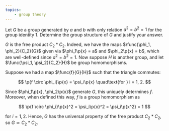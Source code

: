 ```yaml
---
topics:
    - group theory
---
```


<problem>

Let $G$ be a group generated by $a$ and $b$ with only relation $a^2 = b^2 = 1$ for the group identity $1$. Determine the group structure of $G$ and justify your answer.

</problem>

<solution>

$G$ is the free product $C_2 * C_2$. Indeed, we have the maps $\func{\phi_1, \phi_2}{C_2}{G}$ given via $\phi_1\p{x} = a$ and $\phi_2\p{x} = b$, which are well-defined since $a^2 = b^2 = 1$. Now suppose $H$ is another group, and let $\func{\psi_1, \psi_2}{C_2}{H}$ be group homomorphisms.

Suppose we had a map $\func{f}{G}{H}$ such that the triangle commutes:

$$
\p{f \circ \phi_i}\p{x} = \psi_i\p{x}
\quad\text{for } i = 1, 2.
$$

Since $\phi_1\p{x}, \phi_2\p{x}$ generate $G$, this uniquely determines $f$. Moreover, when defined this way, $f$ is a group homomorphism as

$$
\p{f \circ \phi_i}\p{x}^2
    = \psi_i\p{x}^2
    = \psi_i\p{x^2}
    = 1
$$

for $i = 1, 2$. Hence, $G$ has the universal property of the free product $C_2 * C_2$, so $G \simeq C_2 * C_2$.

</solution>
